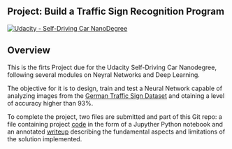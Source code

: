 ## Project: Build a Traffic Sign Recognition Program
[![Udacity - Self-Driving Car NanoDegree](https://s3.amazonaws.com/udacity-sdc/github/shield-carnd.svg)](http://www.udacity.com/drive)

Overview
---

This is the firts Project due for the Udacity Self-Driving Car Nanodegree, following several modules on  Neyral Networks and Deep Learning.

The objective for it is to design, train and test a Neural Network capable of analyzing images from the [German Traffic Sign Dataset](http://benchmark.ini.rub.de/?section=gtsrb&subsection=dataset) and otaining a level of accuracy higher than 93%.


To complete the project, two files are submitted and part of this Git repo: a file containing project [code](https://github.com/russom/CarND-LaneLines-P1-RussoM/blob/master/P1-Michelangelo%20Russo-v1.1.ipynb) in the form of a Jupyther Python notebook and an annotated [writeup](https://github.com/russom/CarND-LaneLines-P1-RussoM/blob/master/writeup.md) describing the fundamental aspects and limitations of the solution implemented.
